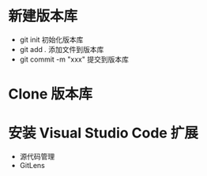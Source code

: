 # 新建版本库
  + git init 初始化版本库
  + git add *.* 添加文件到版本库
  + git commit -m "xxx" 提交到版本库

# Clone 版本库


# 安装 Visual Studio Code 扩展
  * 源代码管理
  * GitLens